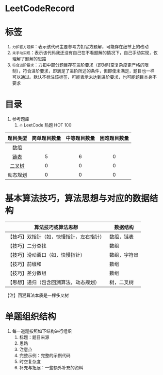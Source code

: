 # LeetCodeRecord
# 标签
1. ```力扣官方题解```：表示该代码主要参考力扣官方题解，可能存在细节上的改动
2. ```未手动实现```：表示该代码我还没有自己在不看题解的情况下，自己手动实现，仅理解了题解的思路
3. ```符合进阶要求```：力扣中部分题目存在进阶要求（即对时空复杂度更严格的限制），符合进阶要求，即满足了进阶所述的条件，但即使未满足，题目也一样可以通过。默认不标注该标签，可能表示未达到进阶要求，也可能题目本身不要求

# 目录

1. 参考题库
   1. 🔥 LeetCode 热题 HOT 100

|                           题目类型                           | 简单题目数量 | 中等题目数量 | 困难题目数量 |
| :----------------------------------------------------------: | :----------: | :----------: | :----------: |
|                             数组                             |              |              |              |
| [链表](https://github.com/Eternaldeath/LeetCodeRecord/blob/master/List.md) |      5       |      6       |      0       |
| [二叉树](https://github.com/Eternaldeath/LeetCodeRecord/blob/master/Binary_tree.md) |      0       |      0       |      0       |
|                           动态规划                           |      0       |      0       |      0       |

# 基本算法技巧，算法思想与对应的数据结构

| 算法技巧或算法思想                       | 数据结构     |
| ---------------------------------------- | ------------ |
| 【技巧】双指针（如，快慢指针，左右指针） | 数组，链表   |
| 【技巧】二分查找                         | 数组         |
| 【技巧】滑动窗口（如，快慢指针）         | 数组，字符串 |
| 【技巧】前缀和                           | 数组         |
| 【技巧】差分数组                         | 数组         |
| 【思想】递归（包含回溯算法，动态规划）   | 树，二叉树   |

【注】回溯算法本质是一棵多叉树

# 单题组织结构

1. 每一道题按照如下结构进行组织
   1. 标题：题目来源
   2. 思路
   3. 注意点
   4. 完整示例：完整的示例代码
   5. 时空复杂度
   6. 补充与拓展：一些额外补充的资料
